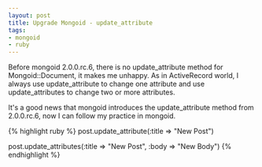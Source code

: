 ```yaml
---
layout: post
title: Upgrade Mongoid - update_attribute
tags:
- mongoid
- ruby
---
```

Before mongoid 2.0.0.rc.6, there is no update_attribute method for Mongoid::Document, it makes me unhappy. As in ActiveRecord world, I always use update_attribute to change one attribute and use update_attributes to change two or more attributes.

It's a good news that mongoid introduces the update_attribute method from 2.0.0.rc.6, now I can follow my practice in mongoid.

{% highlight ruby %}
post.update_attribute(:title => "New Post")

post.update_attributes(:title => "New Post", :body => "New Body")
{% endhighlight %}
